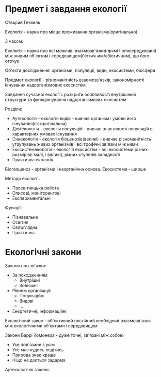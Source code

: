 # Предмет і завдання екології
Створив Геккель

Екологія - наука про місце проживання організму(оригінально)

З часом:

Екологія - наука про всі можливі взаємозв'язки(прямі і опосередковані) між живим об'єктом і середовищем(біотичним/абіотичним), що його оточує

Об'єкти дослідження: організми, популяції, види, екосистеми, біосфера

Предмет екології - різноманітність взаємозв'язків, закономірності існування надорганізмових екосистем

Завдання сучасної екології: розкрити особливості внутрішньої структури та функціонування надорганізмових екосистем

Розділи:
  - Аутекологія - екологія видів - вивчає організм і умови його існування(як оригінальна)
  - Демекологія - екологія популяцій - вивчає властивості популяцій в характерних умовах існування
  - Синекологія - екологія біоценозів(великі) - вивчає різноманітність угрупувань живих організмів і всі трофічні зв'язки між ними
  - Екосистемекологія - екологія екосистем - всі екосистеми різних розмірів(і малі, і великі), різних ступенів складності
  - Практична екологія

Біогеоценоз - організми і неорганічна основа. Екосистема - ширше

Методи екології:
  - Просвітницька робота
  - Описові, моніторингові
  - Експериментальні

Функції:
  - Пізнавальна
  - Освітня
  - Світоглядна
  - Практична

# Екологічні закони
Закони про зв'язки:
  - За походженням:
    - Внутрішні
    - Зовнішні
  - Рівнем організації:
    - Популяційні
    - Видові
    - ...
  - Енергетичні, інформаційні

Екологічний закон - об'єктивний постійний необхідний взаємозв'язок між екологічними об'єктами і середовищем

Закони Баррі Комонера - дуже точні, зв'язані між собою
  - Усе пов'язане з усім
  - Усе має кудись подітись
  - Природа знає краще
  - Ніщо не дається задарма

Аутекологічні закони:
